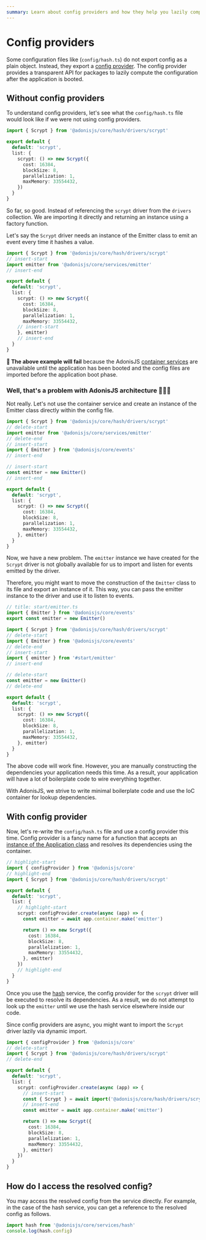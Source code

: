 ```yaml
---
summary: Learn about config providers and how they help you lazily compute the configuration after the application is booted.
---
```


# Config providers

Some configuration files like (`config/hash.ts`) do not export config as a plain object. Instead, they export a [config provider](https://github.com/adonisjs/core/blob/main/src/config_provider.ts#L16). The config provider provides a transparent API for packages to lazily compute the configuration after the application is booted.

## Without config providers

To understand config providers, let's see what the `config/hash.ts` file would look like if we were not using config providers.

```ts
import { Scrypt } from '@adonisjs/core/hash/drivers/scrypt'

export default {
  default: 'scrypt',
  list: {
    scrypt: () => new Scrypt({
      cost: 16384,
      blockSize: 8,
      parallelization: 1,
      maxMemory: 33554432,
    })
  }
}
```

So far, so good. Instead of referencing the `scrypt` driver from the `drivers` collection. We are importing it directly and returning an instance using a factory function.

Let's say the `Scrypt` driver needs an instance of the Emitter class to emit an event every time it hashes a value.

```ts
import { Scrypt } from '@adonisjs/core/hash/drivers/scrypt'
// insert-start
import emitter from '@adonisjs/core/services/emitter'
// insert-end

export default {
  default: 'scrypt',
  list: {
    scrypt: () => new Scrypt({
      cost: 16384,
      blockSize: 8,
      parallelization: 1,
      maxMemory: 33554432,
    // insert-start
    }, emitter)
    // insert-end
  }
}
```

**🚨 The above example will fail** because the AdonisJS [container services](./container_services.md) are unavailable until the application has been booted and the config files are imported before the application boot phase.

### Well, that's a problem with AdonisJS architecture 🤷🏻‍♂️
Not really. Let's not use the container service and create an instance of the Emitter class directly within the config file.

```ts
import { Scrypt } from '@adonisjs/core/hash/drivers/scrypt'
// delete-start
import emitter from '@adonisjs/core/services/emitter'
// delete-end
// insert-start
import { Emitter } from '@adonisjs/core/events'
// insert-end

// insert-start
const emitter = new Emitter()
// insert-end

export default {
  default: 'scrypt',
  list: {
    scrypt: () => new Scrypt({
      cost: 16384,
      blockSize: 8,
      parallelization: 1,
      maxMemory: 33554432,
    }, emitter)
  }
}
```

Now, we have a new problem. The `emitter` instance we have created for the `Scrypt` driver is not globally available for us to import and listen for events emitted by the driver.

Therefore, you might want to move the construction of the `Emitter` class to its file and export an instance of it. This way, you can pass the emitter instance to the driver and use it to listen to events.

```ts
// title: start/emitter.ts
import { Emitter } from '@adonisjs/core/events'
export const emitter = new Emitter()
```

```ts
import { Scrypt } from '@adonisjs/core/hash/drivers/scrypt'
// delete-start
import { Emitter } from '@adonisjs/core/events'
// delete-end
// insert-start
import { emitter } from '#start/emitter'
// insert-end

// delete-start
const emitter = new Emitter()
// delete-end

export default {
  default: 'scrypt',
  list: {
    scrypt: () => new Scrypt({
      cost: 16384,
      blockSize: 8,
      parallelization: 1,
      maxMemory: 33554432,
    }, emitter)
  }
}
```

The above code will work fine. However, you are manually constructing the dependencies your application needs this time. As a result, your application will have a lot of boilerplate code to wire everything together.

With AdonisJS, we strive to write minimal boilerplate code and use the IoC container for lookup dependencies.

## With config provider
Now, let's re-write the `config/hash.ts` file and use a config provider this time. Config provider is a fancy name for a function that accepts an [instance of the Application class](./application.md) and resolves its dependencies using the container.

```ts
// highlight-start
import { configProvider } from '@adonisjs/core'
// highlight-end
import { Scrypt } from '@adonisjs/core/hash/drivers/scrypt'

export default {
  default: 'scrypt',
  list: {
    // highlight-start
    scrypt: configProvider.create(async (app) => {
      const emitter = await app.container.make('emitter')

      return () => new Scrypt({
        cost: 16384,
        blockSize: 8,
        parallelization: 1,
        maxMemory: 33554432,
      }, emitter)
    })
    // highlight-end
  }
}
```

Once you use the [hash](../security/hashing.md) service, the config provider for the `scrypt` driver will be executed to resolve its dependencies. As a result, we do not attempt to look up the `emitter` until we use the hash service elsewhere inside our code.

Since config providers are async, you might want to import the `Scrypt` driver lazily via dynamic import.

```ts
import { configProvider } from '@adonisjs/core'
// delete-start
import { Scrypt } from '@adonisjs/core/hash/drivers/scrypt'
// delete-end

export default {
  default: 'scrypt',
  list: {
    scrypt: configProvider.create(async (app) => {
      // insert-start
      const { Scrypt } = await import('@adonisjs/core/hash/drivers/scrypt')
      // insert-end
      const emitter = await app.container.make('emitter')

      return () => new Scrypt({
        cost: 16384,
        blockSize: 8,
        parallelization: 1,
        maxMemory: 33554432,
      }, emitter)
    })
  }
}
```

## How do I access the resolved config?
You may access the resolved config from the service directly. For example, in the case of the hash service, you can get a reference to the resolved config as follows.

```ts
import hash from '@adonisjs/core/services/hash'
console.log(hash.config)
```
